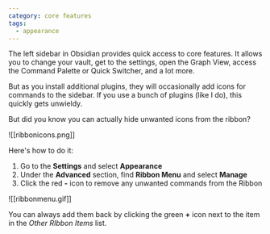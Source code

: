 ```yaml
---
category: core features
tags:
  - appearance
---
```

The left sidebar in Obsidian provides quick access to core features. It allows you to change your vault, get to the settings, open the Graph View, access the Command Palette or Quick Switcher, and a lot more.

But as you install additional plugins, they will occasionally add icons for commands to the sidebar. If you use a bunch of plugins (like I do), this quickly gets unwieldy.

But did you know you can actually hide unwanted icons from the ribbon?

![[ribbonicons.png]]

Here's how to do it:

1. Go to the **Settings** and select **Appearance**
2. Under the **Advanced** section, find **Ribbon Menu** and select **Manage**
3. Click the red **-** icon to remove any unwanted commands from the Ribbon

![[ribbonmenu.gif]]

You can always add them back by clicking the green **+** icon next to the item in the *Other RIbbon Items* list.